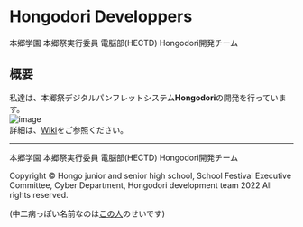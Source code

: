 # Hongodori Developpers
本郷学園 本郷祭実行委員 電脳部(HECTD) Hongodori開発チーム
## 概要  

私達は、本郷祭デジタルパンフレットシステム**Hongodori**の開発を行っています。  
![image](https://user-images.githubusercontent.com/91722200/152088754-43d3e062-95e7-4c93-b10e-f258494f3669.png)  
詳細は、[Wiki](https://github.com/HongodoriDEVs/docs/wiki)をご参照ください。  

---
本郷学園 本郷祭実行委員 電脳部(HECTD) Hongodori開発チーム

Copyright &copy; Hongo junior and senior high school, School Festival Executive Committee, Cyber Department, Hongodori development team 2022 All rights reserved.

(中二病っぽい名前なのは[この人](https://github.com/DailyGeekTech)のせいです)
